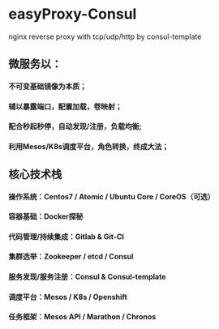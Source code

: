 # easyProxy-Consul
nginx reverse proxy with tcp/udp/http by consul-template

## 微服务以：
#### 不可变基础镜像为本质；
#### 辅以暴露端口，配置加载，卷映射；
#### 配合秒起秒停，自动发现/注册，负载均衡;
#### 利用Mesos/K8s调度平台，角色转换，终成大法；

## 核心技术栈
#### 操作系统：Centos7 / Atomic / Ubuntu Core / CoreOS（可选）
#### 容器基础：Docker探秘
#### 代码管理/持续集成：Gitlab & Git-CI
#### 集群选举：Zookeeper / etcd / Consul
#### 服务发现/服务注册：Consul & Consul-template
#### 调度平台：Mesos / K8s / Openshift
#### 任务框架：Mesos API / Marathon / Chronos
